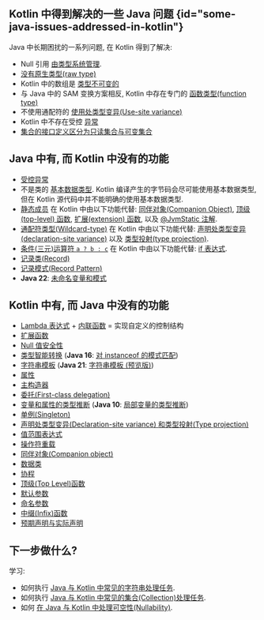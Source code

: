 [//]: # (title: 与 Java 比较)

## Kotlin 中得到解决的一些 Java 问题 {id="some-java-issues-addressed-in-kotlin"}

Java 中长期困扰的一系列问题, 在 Kotlin 得到了解决:

* Null 引用 [由类型系统管理](null-safety.md).
* [没有原生类型(raw type)](java-interop.md#java-generics-in-kotlin)
* Kotlin 中的数组是 [类型不可变的](arrays.md)
* 与 Java 中的 SAM 变换方案相反, Kotlin 中存在专门的 [函数类型(function type)](lambdas.md#function-types)
* 不使用通配符的 [使用处类型变异(Use-site variance)](generics.md#use-site-variance-type-projections)
* Kotlin 中不存在受控 [异常](exceptions.md)
* [集合的接口定义区分为只读集合与可变集合](collections-overview.md)

## Java 中有, 而 Kotlin 中没有的功能

* [受控异常](exceptions.md)
* 不是类的 [基本数据类型](basic-types.md).
  Kotlin 编译产生的字节码会尽可能使用基本数据类型, 但在 Kotlin 源代码中并不能明确的使用基本数据类型.
* [静态成员](classes.md)
  在 Kotlin 中由以下功能代替:
  [同伴对象(Companion Object)](object-declarations.md#companion-objects),
  [顶级(top-level) 函数](functions.md),
  [扩展(extension) 函数](extensions.md#extension-functions),
  以及 [@JvmStatic 注解](java-to-kotlin-interop.md#static-methods).
* [通配符类型(Wildcard-type)](generics.md)
  在 Kotlin 中由以下功能代替:
  [声明处类型变异(declaration-site variance)](generics.md#declaration-site-variance)
  以及 [类型投射(type projection)](generics.md#type-projections).
* [条件(三元)运算符 `a ? b : c`](control-flow.md#if-expression)
  在 Kotlin 中由以下功能代替: [if 表达式](control-flow.md#if-expression).
* [记录类(Record)](https://openjdk.org/jeps/395)
* [记录模式(Record Pattern)](https://openjdk.org/jeps/440)
* **Java 22**: [未命名变量和模式](https://openjdk.org/jeps/456)

## Kotlin 中有, 而 Java 中没有的功能

* [Lambda 表达式](lambdas.md) + [内联函数](inline-functions.md) = 实现自定义的控制结构
* [扩展函数](extensions.md)
* [Null 值安全性](null-safety.md)
* [类型智能转换](typecasts.md) (**Java 16**: [对 instanceof 的模式匹配](https://openjdk.org/jeps/394))
* [字符串模板](strings.md) (**Java 21**: [字符串模板 (预览版)](https://openjdk.org/jeps/430))
* [属性](properties.md)
* [主构造器](classes.md)
* [委托(First-class delegation)](delegation.md)
* [变量和属性的类型推断](basic-types.md) (**Java 10**: [局部变量的类型推断](https://openjdk.org/jeps/286))
* [单例(Singleton)](object-declarations.md)
* [声明处类型变异(Declaration-site variance) 和类型投射(Type projection)](generics.md)
* [值范围表达式](ranges.md)
* [操作符重载](operator-overloading.md)
* [同伴对象(Companion object)](classes.md#companion-objects)
* [数据类](data-classes.md)
* [协程](coroutines-overview.md)
* [顶级(Top Level)函数](functions.md)
* [默认参数](functions.md#default-arguments)
* [命名参数](functions.md#named-arguments)
* [中缀(Infix)函数](functions.md#infix-notation)
* [预期声明与实际声明](multiplatform-expect-actual.md)

## 下一步做什么?

学习:
* 如何执行 [Java 与 Kotlin 中常见的字符串处理任务](java-to-kotlin-idioms-strings.md).
* 如何执行 [Java 与 Kotlin 中常见的集合(Collection)处理任务](java-to-kotlin-collections-guide.md).
* 如何 [在 Java 与 Kotlin 中处理可空性(Nullability)](java-to-kotlin-nullability-guide.md).
